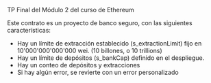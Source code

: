 TP Final del Módulo 2 del curso de Ethereum

Este contrato es un proyecto de banco seguro, con las siguientes características:
 - Hay un límite de extracción establecido (s_extractionLimit) fijo en 10'000'000'000'000 wei. (10 billones, o 10 trillions)
 - Hay un límite de depósitos (s_bankCap) definido en el despliegue.
 - Hay un conteo de depósitos y extracciones
 - Si hay algún error, se revierte con un error personalizado
 